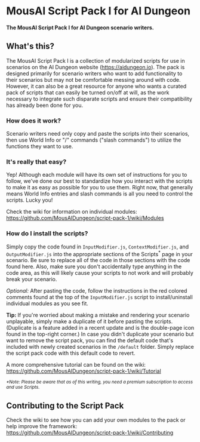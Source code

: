 # MousAI Script Pack I for AI Dungeon
**The MousAI Script Pack I for AI Dungeon scenario writers.**
## What's this?
The MousAI Script Pack I is a collection of modularized scripts for use in scenarios on the AI Dungeon website (https://aidungeon.io). The pack is designed primarily for scenario writers who want to add functionality to their scenarios but may not be comfortable messing around with code. However, it can also be a great resource for anyone who wants a curated pack of scripts that can easily be turned on/off at will, as the work necessary to integrate such disparate scripts and ensure their compatibility has already been done for you.
### How does it work?
Scenario writers need only copy and paste the scripts into their scenarios, then use World Info or "/" commands ("slash commands") to utilize the functions they want to use.
### It's really that easy?
Yep! Although each module will have its own set of instructions for you to follow, we've done our best to standardize how you interact with the scripts to make it as easy as possible for you to use them. Right now, that generally means World Info entries and slash commands is all you need to control the scripts. Lucky you!

Check the wiki for information on individual modules:<br />
https://github.com/MousAIDungeon/script-pack-1/wiki/Modules
### How do I install the scripts?
Simply copy the code found in `InputModifier.js`, `ContextModifier.js`, and `OutputModifier.js` into the appropriate sections of the Scripts<sup>\*</sup> page in your scenario. Be sure to replace all of the code in those sections with the code found here. Also, make sure you don't accidentally type anything in the code area, as this will likely cause your scripts to not work and will probably break your scenario.

*Optional:* After pasting the code, follow the instructions in the red colored comments found at the top of the `InputModifier.js` script to install/uninstall individual modules as you see fit.

**Tip:** If you're worried about making a mistake and rendering your scenario unplayable, simply make a duplicate of it before pasting the scripts. (Duplicate is a feature added in a recent update and is the double-page icon found in the top-right corner.) In case you didn't duplicate your scenario but want to remove the script pack, you can find the default code that's included with newly created scenarios in the `/default` folder. Simply replace the script pack code with this default code to revert.

A more comprehensive tutorial can be found on the wiki:<br />
https://github.com/MousAIDungeon/script-pack-1/wiki/Tutorial

<sub>*\*Note: Please be aware that as of this writing, you need a premium subscription to access and use Scripts.*</sub>
## Contributing to the Script Pack
Check the wiki to see how you can add your own modules to the pack or help improve the framework:<br />
https://github.com/MousAIDungeon/script-pack-1/wiki/Contributing
